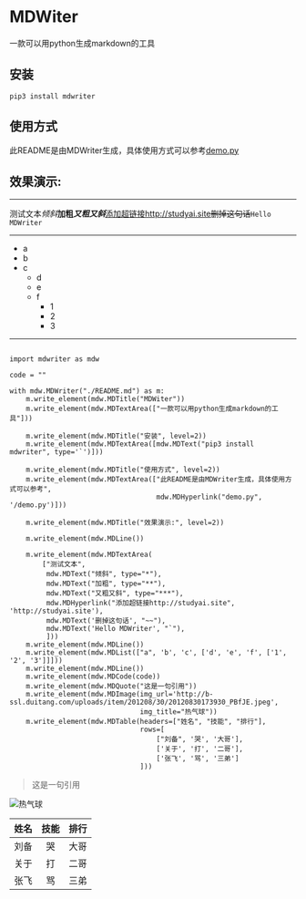 # MDWiter

一款可以用python生成markdown的工具

## 安装

`pip3 install mdwriter`

## 使用方式

此README是由MDWriter生成，具体使用方式可以参考[demo.py](/demo.py "")

## 效果演示:

---

测试文本*倾斜***加粗*****又粗又斜***[添加超链接http://studyai.site](http://studyai.site "")~~删掉这句话~~`Hello MDWriter`

---

- a
- b
- c
   - d
   - e
   - f
      - 1
      - 2
      - 3


---

```

import mdwriter as mdw

code = ""

with mdw.MDWriter("./README.md") as m:
    m.write_element(mdw.MDTitle("MDWiter"))
    m.write_element(mdw.MDTextArea(["一款可以用python生成markdown的工具"]))

    m.write_element(mdw.MDTitle("安装", level=2))
    m.write_element(mdw.MDTextArea([mdw.MDText("pip3 install mdwriter", type='`')]))

    m.write_element(mdw.MDTitle("使用方式", level=2))
    m.write_element(mdw.MDTextArea(["此README是由MDWriter生成，具体使用方式可以参考",
                                    mdw.MDHyperlink("demo.py", '/demo.py')]))

    m.write_element(mdw.MDTitle("效果演示:", level=2))

    m.write_element(mdw.MDLine())

    m.write_element(mdw.MDTextArea(
        ["测试文本",
         mdw.MDText("倾斜", type="*"),
         mdw.MDText("加粗", type="**"),
         mdw.MDText("又粗又斜", type="***"),
         mdw.MDHyperlink("添加超链接http://studyai.site", 'http://studyai.site'),
         mdw.MDText('删掉这句话', "~~"),
         mdw.MDText('Hello MDWriter', "`"),
         ]))
    m.write_element(mdw.MDLine())
    m.write_element(mdw.MDList(["a", 'b', 'c', ['d', 'e', 'f', ['1', '2', '3']]]))
    m.write_element(mdw.MDLine())
    m.write_element(mdw.MDCode(code))
    m.write_element(mdw.MDQuote("这是一句引用"))
    m.write_element(mdw.MDImage(img_url='http://b-ssl.duitang.com/uploads/item/201208/30/20120830173930_PBfJE.jpeg',
                                img_title="热气球"))
    m.write_element(mdw.MDTable(headers=["姓名", "技能", "排行"],
                                rows=[
                                    ["刘备", '哭', '大哥'],
                                    ['关于', '打', '二哥'],
                                    ['张飞', '骂', '三弟']
                                ]))

```

> 这是一句引用

![](http://b-ssl.duitang.com/uploads/item/201208/30/20120830173930_PBfJE.jpeg "热气球")

| 姓名 | 技能 | 排行 |
|:-:|:-:|:-:|
| 刘备 | 哭 | 大哥 |
| 关于 | 打 | 二哥 |
| 张飞 | 骂 | 三弟 |


